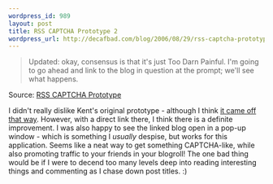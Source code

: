 ```yaml
--- 
wordpress_id: 989
layout: post
title: RSS CAPTCHA Prototype 2
wordpress_url: http://decafbad.com/blog/2006/08/29/rss-captcha-prototype-2
---
```

<blockquote cite="http://kentbrewster.com/rss-captcha-prototype">Updated: okay, consensus is that it's just Too Darn Painful. I'm going to go ahead and link to the blog in question at the prompt; we'll see what happens.</blockquote><div class="quotesource">Source: <a href="http://kentbrewster.com/rss-captcha-prototype">RSS CAPTCHA Prototype</a></div>

I didn't really dislike Kent's original prototype - although I think [it came off that way](http://decafbad.com/blog/2006/08/25/rss-captcha-prototype#comment-34842).  However, with a direct link there, I think there is a definite improvement.  I was also happy to see the linked blog open in a pop-up window - which is something I *usually* despise, but works for this application.  Seems like a neat way to get something CAPTCHA-like, while also promoting traffic to your friends in your blogroll!  The one bad thing would be if I were to decend too many levels deep into reading interesting things and commenting as I chase down post titles.  :)
